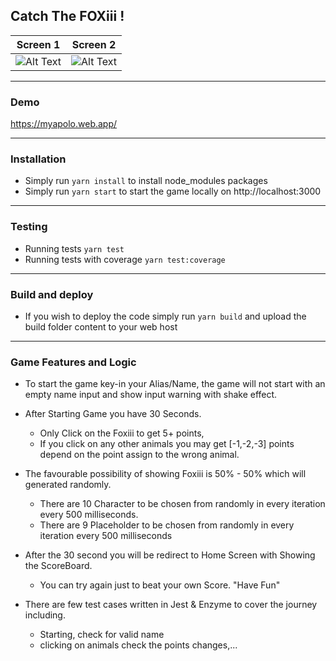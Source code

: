 ## Catch The FOXiii !

Screen 1                  |  Screen 2
:-------------------------:|:-------------------------:
![Alt Text](https://myapolo.web.app/static/media/gameScreen1.png)  |  ![Alt Text](https://myapolo.web.app/static/media/gameScreen2.png)

----------------------------


### Demo
https://myapolo.web.app/

----------------------------

### Installation

* Simply run `yarn install` to install node_modules packages
* Simply run `yarn start` to start the game locally on http://localhost:3000

----------------------------

### Testing

* Running tests `yarn test`
* Running tests with coverage `yarn test:coverage` 

----------------------------

### Build and deploy

* If you wish to deploy the code simply run `yarn build` and upload the build folder content to your web host

----------------------------

### Game Features and Logic

* To start the game key-in your Alias/Name, the game will not start with an empty name input and show input warning with shake effect.

* After Starting Game you have 30 Seconds.
    * Only Click on the Foxiii to get 5+ points, 
    * If you click on any other animals you may get [-1,-2,-3] points depend on the point assign to the wrong animal.

* The favourable possibility of showing Foxiii is 50% - 50% which will generated randomly.
    * There are 10 Character to be chosen from randomly in every iteration every 500 milliseconds.
    * There are 9 Placeholder to be chosen from randomly in every iteration every 500 milliseconds

* After the 30 second you will be redirect to Home Screen with Showing the ScoreBoard.
    * You can try again just to beat your own Score. "Have Fun"

* There are few test cases written in Jest & Enzyme to cover the journey including.
    * Starting, check for valid name
    * clicking on animals check the points changes,...




